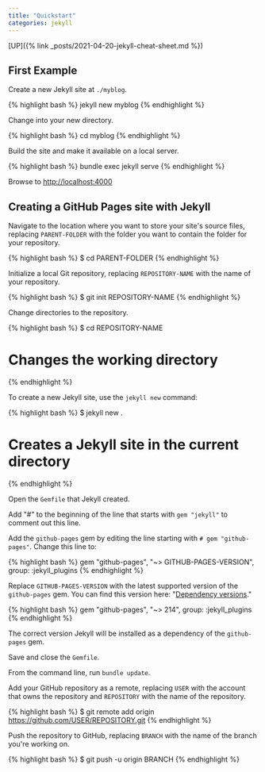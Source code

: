 ```yaml
---
title: "Quickstart"
categories: jekyll
---
```


[UP]({% link _posts/2021-04-20-jekyll-cheat-sheet.md %})

## First Example

Create a new Jekyll site at `./myblog`.

{% highlight bash %}
jekyll new myblog
{% endhighlight %}

Change into your new directory.

{% highlight bash %}
cd myblog
{% endhighlight %}

Build the site and make it available on a local server.

{% highlight bash %}
bundle exec jekyll serve
{% endhighlight %}

Browse to [http://localhost:4000](http://localhost:4000)

## Creating a GitHub Pages site with Jekyll

Navigate to the location where you want to store your site's source files,
replacing `PARENT-FOLDER` with the folder you want to contain the folder for your repository.

{% highlight bash %}
$ cd PARENT-FOLDER
{% endhighlight %}

Initialize a local Git repository, replacing `REPOSITORY-NAME` with the name of your repository.

{% highlight bash %}
$ git init REPOSITORY-NAME
{% endhighlight %}

Change directories to the repository.

{% highlight bash %}
$ cd REPOSITORY-NAME
# Changes the working directory
{% endhighlight %}

To create a new Jekyll site, use the `jekyll new` command:

{% highlight bash %}
$ jekyll new .
# Creates a Jekyll site in the current directory
{% endhighlight %}

Open the `Gemfile` that Jekyll created.

Add "#" to the beginning of the line that starts with `gem "jekyll"` to comment out this line.

Add the `github-pages` gem by editing the line starting with `# gem "github-pages"`. Change this line to:

{% highlight bash %}
gem "github-pages", "~> GITHUB-PAGES-VERSION", group: :jekyll_plugins
{% endhighlight %}

Replace `GITHUB-PAGES-VERSION` with the latest supported version of the `github-pages` gem.
You can find this version here: "[Dependency versions](https://pages.github.com/versions/)."

{% highlight bash %}
gem "github-pages", "~> 214", group: :jekyll_plugins
{% endhighlight %}

The correct version Jekyll will be installed as a dependency of the `github-pages` gem.

Save and close the `Gemfile`.

From the command line, run `bundle update`.

Add your GitHub repository as a remote, replacing `USER` with the account that owns the repository and `REPOSITORY` with the name of the repository.

{% highlight bash %}
$ git remote add origin https://github.com/USER/REPOSITORY.git
{% endhighlight %}

Push the repository to GitHub, replacing `BRANCH` with the name of the branch you're working on.

{% highlight bash %}
$ git push -u origin BRANCH
{% endhighlight %}

